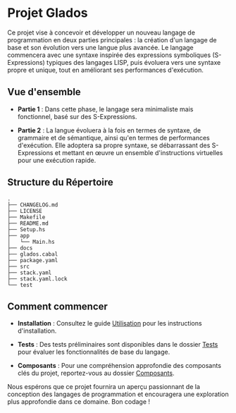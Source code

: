 # Projet Glados

Ce projet vise à concevoir et développer un nouveau langage de programmation en deux parties principales : la création d'un langage de base et son évolution vers une langue plus avancée. Le langage commencera avec une syntaxe inspirée des expressions symboliques (S-Expressions) typiques des langages LISP, puis évoluera vers une syntaxe propre et unique, tout en améliorant ses performances d'exécution.

## Vue d'ensemble

- **Partie 1** : Dans cette phase, le langage sera minimaliste mais fonctionnel, basé sur des S-Expressions.
  
- **Partie 2** : La langue évoluera à la fois en termes de syntaxe, de grammaire et de sémantique, ainsi qu'en termes de performances d'exécution. Elle adoptera sa propre syntaxe, se débarrassant des S-Expressions et mettant en œuvre un ensemble d'instructions virtuelles pour une exécution rapide.

## Structure du Répertoire

```plaintext
.
├── CHANGELOG.md
├── LICENSE
├── Makefile
├── README.md
├── Setup.hs
├── app
│   └── Main.hs
├── docs
├── glados.cabal
├── package.yaml
├── src
├── stack.yaml
├── stack.yaml.lock
└── test

```

## Comment commencer

- **Installation** : Consultez le guide [Utilisation](../utilisation/configuration.md) pour les instructions d'installation.
  
- **Tests** : Des tests préliminaires sont disponibles dans le dossier [Tests](../tests) pour évaluer les fonctionnalités de base du langage.

- **Composants** : Pour une compréhension approfondie des composants clés du projet, reportez-vous au dossier [Composants](../composants/README.md).

Nous espérons que ce projet fournira un aperçu passionnant de la conception des langages de programmation et encouragera une exploration plus approfondie dans ce domaine. Bon codage !
